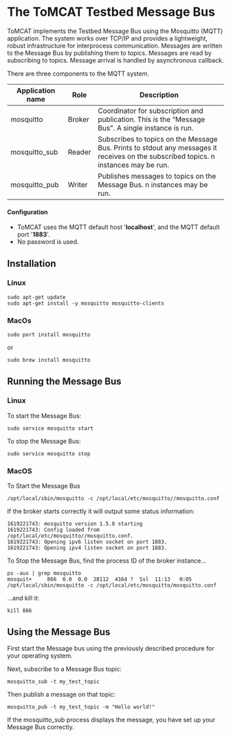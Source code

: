 
# The ToMCAT Testbed Message Bus 


ToMCAT implements the Testbed Message Bus using the Mosquitto (MQTT) application.   The system works over TCP/IP and provides a lightweight, robust infrastructure for interprocess communication.  Messages are written to the Message Bus by publishing them to topics.   Messages are read by subscribing to topics.  Message arrival is handled by asynchronous callback.

There are three components to the MQTT system.    

Application name | Role | Description
---- | ----  |  ----
mosquitto | Broker | Coordinator for subscription and publication.  This *is* the “Message Bus”.   A single instance is run.
mosquitto_sub  |  Reader | Subscribes to topics on the Message Bus.  Prints to stdout any messages it receives on the subscribed topics.  n instances may be run.
mosquitto_pub |  Writer  | Publishes messages to topics on the Message Bus.  n instances may be run.

#### Configuration

* ToMCAT uses the MQTT default host '**localhost**', and the MQTT default port '**1883**'.  
* No password is used.

## Installation

### Linux
```
sudo apt-get update
sudo apt-get install -y mosquitto mosquitto-clients
```

### MacOs
```
sudo port install mosquitto
```
or
```
sudo brew install mosquitto
```


## Running the Message Bus

### Linux

To start the Message Bus:

```
sudo service mosquitto start
```

To stop the Message Bus:
```
sudo service mosquitto stop
```


### MacOS 

To Start the Message Bus

```
/opt/local/sbin/mosquitto -c /opt/local/etc/mosquitto//mosquitto.conf 
```

If the broker starts correctly it will output some status information:

```
1619221743: mosquitto version 1.5.8 starting
1619221743: Config loaded from /opt/local/etc/mosquitto//mosquitto.conf.
1619221743: Opening ipv6 listen socket on port 1883.
1619221743: Opening ipv4 listen socket on port 1883.
```

To Stop the Message Bus, find the process ID of the broker instance...

```
ps -aux | grep mosquitto
mosquit+     866  0.0  0.0  28112  4164 ?  Ssl  11:13   0:05 /opt/local/sbin/mosquitto -c /opt/local/etc/mosquitto/mosquitto.conf
```

...and kill it:

```
kill 866
```




## Using the Message Bus

First start the Message bus using the previously described procedure for your operating system.

Next, subscribe to a Message Bus topic:

```
mosquitto_sub -t my_test_topic
```

Then publish a message on that topic:

```
mosquitto_pub -t my_test_topic -m "Hello world!"
```

If the mosquitto_sub process displays the message, you have set up your Message Bus correctly.

